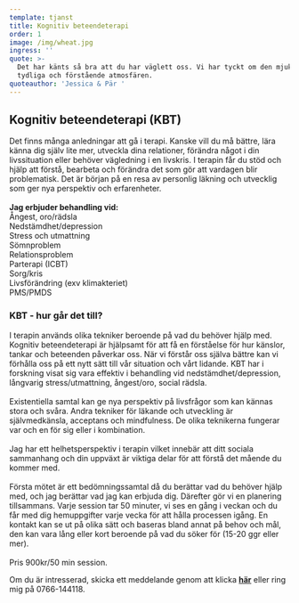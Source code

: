 ```yaml
---
template: tjanst
title: Kognitiv beteendeterapi
order: 1
image: /img/wheat.jpg
ingress: ''
quote: >-
  Det har känts så bra att du har väglett oss. Vi har tyckt om den mjuka,
  tydliga och förstående atmosfären.
quoteauthor: 'Jessica & Pär '
---
```

## **Kognitiv beteendeterapi (KBT)**

Det finns många anledningar att gå i terapi. Kanske vill du må bättre, lära känna dig själv lite mer, utveckla dina relationer, förändra något i din livssituation eller behöver vägledning i en livskris. I terapin får du stöd och hjälp att förstå, bearbeta och förändra det som gör att vardagen blir problematisk. Det är början på en resa av personlig läkning och utvecklig som ger nya perspektiv och erfarenheter.<br/><br/> **Jag erbjuder behandling vid:** <br/>Ångest, oro/rädsla<br/>Nedstämdhet/depression<br/>Stress och utmattning<br/>Sömnproblem<br/>Relationsproblem<br/>Parterapi (ICBT)<br/>Sorg/kris<br/>Livsförändring (exv klimakteriet)<br/>PMS/PMDS<br/>

### **KBT - hur går det till?**

I terapin används olika tekniker beroende på vad du behöver hjälp med. Kognitiv beteendeterapi är hjälpsamt för att få en förståelse för hur känslor, tankar och beteenden påverkar oss. När vi förstår oss själva bättre kan vi förhålla oss på ett nytt sätt till vår situation och vårt lidande. KBT har i forskning visat sig vara effektiv i behandling vid nedstämdhet/depression, långvarig stress/utmattning, ångest/oro, social rädsla. <br></br>Existentiella samtal kan ge nya perspektiv på livsfrågor som kan kännas stora och svåra. Andra tekniker för läkande och utveckling är självmedkänsla, acceptans och mindfulness. De olika teknikerna fungerar var och en för sig eller i kombination.<br></br>Jag har ett helhetsperspektiv i terapin vilket innebär att ditt sociala sammanhang och din uppväxt är viktiga delar för att förstå det mående du kommer med.<br/><br/>Första mötet är ett bedömningssamtal då du berättar vad du behöver hjälp med, och jag berättar vad jag kan erbjuda dig. Därefter gör vi en planering tillsammans. Varje session tar 50 minuter, vi ses en gång i veckan och du får med dig hemuppgifter varje vecka för att hålla processen igång. En kontakt kan se ut på olika sätt och baseras bland annat på behov och mål, den kan vara lång eller kort beroende på vad du söker för (15-20 ggr eller mer). <br></br>Pris  900kr/50 min session.

Om du är intresserad, skicka ett meddelande genom att klicka **[här](https://dinrytm.se/kontakt)** eller ring mig på 0766-144118.